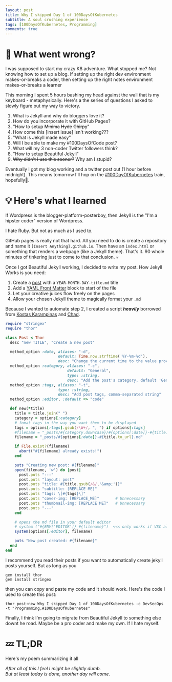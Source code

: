 ```yaml
---
layout: post
title: Why I skipped Day 1 of 100DaysOfKubernetes
subtitle: A soul crushing experience
tags: [100DaysOfKubernetes, Programming]
comments: true
---
```


# 🤨 What went wrong?

I was supposed to start my crazy K8 adventure. What stopped me? Not knowing how to set up a blog. If setting up the right dev environment makes-or-breaks a coder, then setting up the right notes environment makes-or-breaks a learner

This morning I spent 5 hours bashing my head against the wall that is my keyboard - metaphysically. Here's a the series of questions I asked to slowly figure out my way to victory.

1. What is Jekyll and why do bloggers love it?
1. How do you incorporate it with GitHub Pages?
1. "How to setup ~~Minima~~ ~~Hyde~~ ~~Chirpy~~" 
1. How come this [insert issue] isn't working???
1. "What is Jekyll made easy"
1. Will I be able to make my #100DaysOfCode post?
1. What will my 3 non-coder Twitter followers think?
1. "How to setup Beautiful Jekyll"
1. ~~Why didn't I use this sooner?~~ Why am I stupid?

Eventually I got my blog working and a twitter post out (1 hour before midnight). This means tomorrow I'll hop on the [#100DayOfKubernetes](https://100daysofkubernetes.io/) train, hopefully🤞.

# 💡 Here's what I learned
If Wordpress is the blogger-platform-posterboy, then Jekyll is the "I'm a hipster coder" version of Wordpress.

I hate Ruby. But not as much as I used to.

GitHub pages is really not that hard. All you need to do is create a repository and name it `[Insert Anything].github.io`. Then have an ```index.html``` or something that renders a webpage (like a Jekyll theme). That's it. 90 whole minutes of tinkering just to come to that conclusion. 💀

Once I got Beautiful Jekyll working, I decided to write my post. How Jekyll Works is you need:
1. Create a [post](https://jekyllrb.com/docs/posts/) with a ```YEAR-MONTH-DAY-title.md``` title
2. Add a [YAML Front Matter](https://jekyllrb.com/docs/posts/) block to start of the file
3. Let your creative juices flow freely on the pages
4. Allow your chosen Jekyll theme to magically format your ```.md```

Because I wanted to automate step 2, I created a script ***heavily*** borrowed from [Kostas Karampinas](https://rpk.io/posts/automatically-create-jekyll-posts-with-thor) and [Chad](https://gist.github.com/ichadhr/0b4e35174c7e90c0b31b).

```ruby
require "stringex"
require "thor"

class Post < Thor
  desc "new TITLE", "Create a new post"

  method_option :date, aliases: "-d",
                       default: Time.now.strftime('%Y-%m-%d'),
                       desc: "Change the current time to the value provided"
  method_option :category, aliases: "-c",
                           default: "General",
                           type: :string,
                           desc: "Add the post's category, default 'General'"
  method_option :tags, aliases: "-t",
                       type: :string,
                       desc: "Add post tags, comma-separated string"
  method_option :editor, :default => "code"

  def new(*title)
    title = title.join(" ")
    category = options[:category]
    # fomat tags in the way you want them to be displayed
    tags = options[:tags].gsub(/\W+/, ", ") if options[:tags]
    #filename = "_posts/#{category.downcase}/#{options[:date]}-#{title.to_url}.md"
    filename = "_posts/#{options[:date]}-#{title.to_url}.md"

    if File.exist?(filename)
      abort("#{filename} already exists!")
    end

    puts "Creating new post: #{filename}"
    open(filename, 'w') do |post|
      post.puts "---"
      post.puts "layout: post"
      post.puts "title: #{title.gsub(/&/,'&amp;')}"
      post.puts "subtitle: [REPLACE ME]"
      post.puts "tags: \[#{tags}\]"
      post.puts "cover-img: [REPLACE_ME]"       # Unnecessary
      post.puts "thumbnail-img: [REPLACE ME]"   # Unnecessary
      post.puts "---"
    end

    # opens the md file in your default editor
    # system ("#{ENV['EDITOR']} #{filename}")  <<< only works if VSC already open
    system(options[:editor], filename)

    puts "New post created: #{filename}"
  end
end
```

I recommend you read their posts if you want to automatically create jekyll posts yourself. But as long as you
```
gem install thor
gem install stringex
```
then you can copy and paste my code and it should work. Here's the code I used to create this post:
```
thor post:new Why I skipped Day 1 of 100DaysOfKubernetes -c DevSecOps -t "Programming,#100DaysOfKubernetes"
```
Finally, I think I'm going to migrate from Beautiful Jekyll to something else downt he road. Maybe be a pro coder and make my own. If I hate myself.

# 💤 TL;DR

Here's my poem summarizing it all

*After all of this I feel I might be slightly dumb. \
But at least today is done, another day will come.*